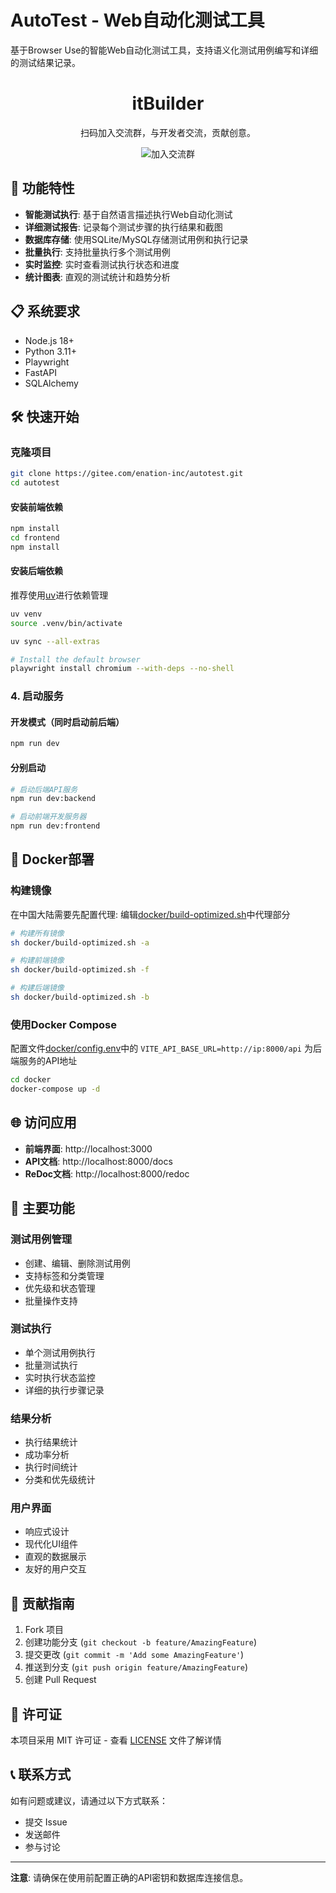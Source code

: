 # AutoTest - Web自动化测试工具

基于Browser Use的智能Web自动化测试工具，支持语义化测试用例编写和详细的测试结果记录。

<div align="center">
  <h1>itBuilder</h1>

  <p>扫码加入交流群，与开发者交流，贡献创意。</p>

 <img src="https://www.itbuilder.cn/group" alt="加入交流群">

</div>


## 🚀 功能特性

- **智能测试执行**: 基于自然语言描述执行Web自动化测试
- **详细测试报告**: 记录每个测试步骤的执行结果和截图
- **数据库存储**: 使用SQLite/MySQL存储测试用例和执行记录
- **批量执行**: 支持批量执行多个测试用例
- **实时监控**: 实时查看测试执行状态和进度
- **统计图表**: 直观的测试统计和趋势分析


## 📋 系统要求

- Node.js 18+
- Python 3.11+
- Playwright
- FastAPI
- SQLAlchemy

## 🛠️ 快速开始

### 克隆项目
```bash
git clone https://gitee.com/enation-inc/autotest.git
cd autotest
```

#### 安装前端依赖
```bash
npm install
cd frontend
npm install
```

#### 安装后端依赖
推荐使用[uv](https://github.com/astral-sh/uv)进行依赖管理
```bash
uv venv 
source .venv/bin/activate

uv sync --all-extras

# Install the default browser
playwright install chromium --with-deps --no-shell
``` 


### 4. 启动服务

#### 开发模式（同时启动前后端）
```bash
npm run dev
```

#### 分别启动
```bash
# 启动后端API服务
npm run dev:backend

# 启动前端开发服务器
npm run dev:frontend
```


## 🐳 Docker部署

### 构建镜像
在中国大陆需要先配置代理:
编辑[docker/build-optimized.sh](docker/build-optimized.sh)中代理部分

```bash
# 构建所有镜像
sh docker/build-optimized.sh -a

# 构建前端镜像
sh docker/build-optimized.sh -f

# 构建后端镜像
sh docker/build-optimized.sh -b
```


### 使用Docker Compose
配置文件[docker/config.env](docker/config.env)中的
`VITE_API_BASE_URL=http://ip:8000/api`
为后端服务的API地址

```bash
cd docker
docker-compose up -d
```


## 🌐 访问应用

- **前端界面**: http://localhost:3000
- **API文档**: http://localhost:8000/docs
- **ReDoc文档**: http://localhost:8000/redoc


## 🎯 主要功能

### 测试用例管理
- 创建、编辑、删除测试用例
- 支持标签和分类管理
- 优先级和状态管理
- 批量操作支持

### 测试执行
- 单个测试用例执行
- 批量测试执行
- 实时执行状态监控
- 详细的执行步骤记录

### 结果分析
- 执行结果统计
- 成功率分析
- 执行时间统计
- 分类和优先级统计

### 用户界面
- 响应式设计
- 现代化UI组件
- 直观的数据展示
- 友好的用户交互


## 🤝 贡献指南

1. Fork 项目
2. 创建功能分支 (`git checkout -b feature/AmazingFeature`)
3. 提交更改 (`git commit -m 'Add some AmazingFeature'`)
4. 推送到分支 (`git push origin feature/AmazingFeature`)
5. 创建 Pull Request

## 📄 许可证

本项目采用 MIT 许可证 - 查看 [LICENSE](LICENSE) 文件了解详情

## 📞 联系方式

如有问题或建议，请通过以下方式联系：

- 提交 Issue
- 发送邮件
- 参与讨论

---

**注意**: 请确保在使用前配置正确的API密钥和数据库连接信息。 